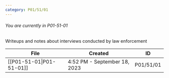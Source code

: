 ```yaml
---
category: P01/51/01
---
```

###### You are currently in P01-51-01

Writeups and notes about interviews conducted by law enforcement

| File                                                                                                    | Created                      | ID        |
| ------------------------------------------------------------------------------------------------------- | ---------------------------- | --------- |
| [[P01-51-01\|P01-51-01]] | 4:52 PM - September 18, 2023 | P01/51/01 |

